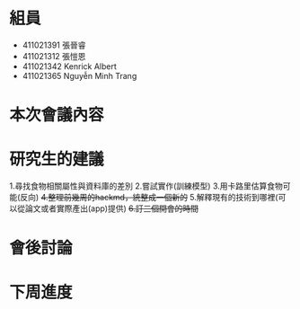 # 組員
* 411021391 張晉睿
* 411021312 張愷恩
* 411021342 Kenrick Albert
* 411021365 Nguyễn Minh Trang

# 本次會議內容

 
# 研究生的建議
1.尋找食物相關屬性與資料庫的差別
2.嘗試實作(訓練模型)
3.用卡路里估算食物可能(反向)
~~4.整理前幾周的hackmd，統整成一個新的~~
5.解釋現有的技術到哪裡(可以從論文或者實際產出(app)提供)
~~6.訂三個開會的時間~~
    
# 會後討論
    
    
# 下周進度

